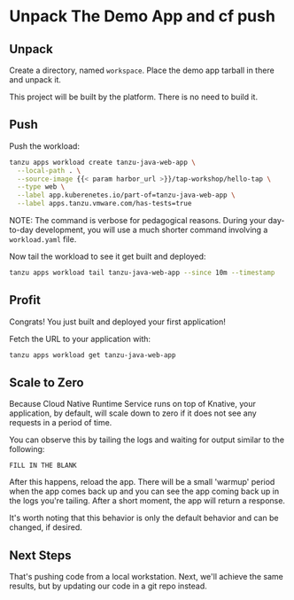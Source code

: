 # Unpack The Demo App and cf push

## Unpack
Create a directory, named `workspace`. Place the demo app tarball in there and unpack it.

This project will be built by the platform. There is no need to build it.

## Push

Push the workload:
```sh
tanzu apps workload create tanzu-java-web-app \
  --local-path . \
  --source-image {{< param harbor_url >}}/tap-workshop/hello-tap \
  --type web \
  --label app.kuberenetes.io/part-of=tanzu-java-web-app \
  --label apps.tanzu.vmware.com/has-tests=true
```

NOTE: The command is verbose for pedagogical reasons. During your day-to-day development, you will use a much shorter command involving a `workload.yaml` file.

Now tail the workload to see it get built and deployed:
```sh
tanzu apps workload tail tanzu-java-web-app --since 10m --timestamp
```

## Profit
Congrats! You just built and deployed your first application! 

Fetch the URL to your application with:
```sh
tanzu apps workload get tanzu-java-web-app
```

## Scale to Zero
Because Cloud Native Runtime Service runs on top of Knative, your application, by default, will scale down to zero if it does not see any requests in a period of time. 

You can observe this by tailing the logs and waiting for output similar to the following:

```
FILL IN THE BLANK
```

After this happens, reload the app. There will be a small 'warmup' period when the app comes back up and you can see the app coming back up in the logs you're tailing. After a short moment, the app will return a response. 

It's worth noting that this behavior is only the default behavior and can be changed, if desired.


## Next Steps
That's pushing code from a local workstation. Next, we'll achieve the same results, but by updating our code in a git repo instead.
